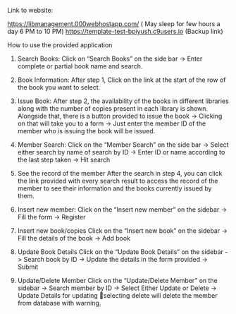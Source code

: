 Link to website: 

https://libmanagement.000webhostapp.com/ ( May sleep for few hours a day 6 PM to 10 PM)
https://template-test-bpiyush.c9users.io (Backup link)


How to use the provided application

1.	Search Books:
Click on “Search Books” on the side bar -> Enter complete or partial book name and search.

2.	Book Information:
After step 1, Click on the link at the start of the row of the book you want to select.

3.	Issue Book:
After step 2, the availability of the books in different libraries along with the number of copies present in each library is shown. Alongside that, there is a button provided to issue the book -> Clicking on that will take you to a form -> Just enter the member ID of the member who is issuing the book will be issued.

4.	Member Search:
Click on the “Member Search” on the side bar -> Select either search by name of search by ID -> Enter ID or name according to the last step taken -> Hit search

5.	See the record of the member
After the search in step 4, you can click the link provided with every search result to access the record of the member to see their information and the books currently issued by them.

6.	Insert new member:
Click on the “Insert new member” on the sidebar -> Fill the form -> Register

7.	Insert new book/copies
Click on the “Insert new book” on the sidebar -> Fill the details of the book -> Add book

8.	Update Book Details
Click on the “Update Book Details” on the sidebar -> Search book by ID -> Update the details in the form provided -> Submit

9.	Update/Delete Member
Click on the “Update/Delete Member” on the sidebar -> Search member by ID -> Select Either Update or Delete -> Update Details for updating selecting delete will delete the member from database with warning.
